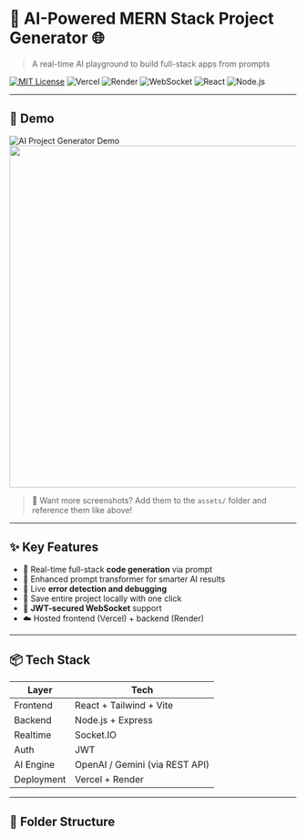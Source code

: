 # 🧠 AI-Powered MERN Stack Project Generator 🌐  
> A real-time AI playground to build full-stack apps from prompts

[![MIT License](https://img.shields.io/badge/license-MIT-green.svg)](LICENSE)
![Vercel](https://img.shields.io/badge/Hosted-Vercel-black?logo=vercel)
![Render](https://img.shields.io/badge/Backend-Render-blue?logo=render)
![WebSocket](https://img.shields.io/badge/Live-Debugging-brightgreen?logo=socket.io)
![React](https://img.shields.io/badge/Frontend-React-blue?logo=react)
![Node.js](https://img.shields.io/badge/Backend-Node.js-green?logo=node.js)

---

## 🎥 Demo

![AI Project Generator Demo](./assets/demo.gif)
<img src="public/screenshot1.png" width="600" />


> 📸 Want more screenshots? Add them to the `assets/` folder and reference them like above!

---

## ✨ Key Features

- 🔁 Real-time full-stack **code generation** via prompt
- 🧠 Enhanced prompt transformer for smarter AI results
- 🐞 Live **error detection and debugging**
- 💾 Save entire project locally with one click
- 🔐 **JWT-secured WebSocket** support
- ☁️ Hosted frontend (Vercel) + backend (Render)

---

## 📦 Tech Stack

| Layer       | Tech                             |
|-------------|----------------------------------|
| Frontend    | React + Tailwind + Vite          |
| Backend     | Node.js + Express                |
| Realtime    | Socket.IO                        |
| Auth        | JWT                              |
| AI Engine   | OpenAI / Gemini (via REST API)   |
| Deployment  | Vercel + Render                  |

---

## 📂 Folder Structure


